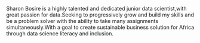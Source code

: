 
Sharon Bosire is a highly talented and dedicated junior data scientist,with great passion for data.Seeking to progressively grow and build my skills and be a problem solver with the ability to take many assignments simultaneously.With a goal to create sustainable business solution for Africa through data science literacy and inclusion.   
